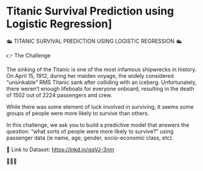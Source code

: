 # Titanic Survival Prediction using Logistic Regression]

🛳 TITANIC SURVIVAL PREDICTION USING LOGISTIC REGRESSION 🛳

👉 The Challenge

The sinking of the Titanic is one of the most infamous shipwrecks in history.
On April 15, 1912, during her maiden voyage, the widely considered “unsinkable” RMS Titanic sank after colliding with an iceberg. Unfortunately, there weren’t enough lifeboats for everyone onboard, resulting in the death of 1502 out of 2224 passengers and crew.

While there was some element of luck involved in surviving, it seems some groups of people were more likely to survive than others.

In this challenge, we ask you to build a predictive model that answers the question: “what sorts of people were more likely to survive?” using passenger data (ie name, age, gender, socio-economic class, etc).

📌 Link to Dataset: https://lnkd.in/gqVJ-3nm

🚢🚢🚢
